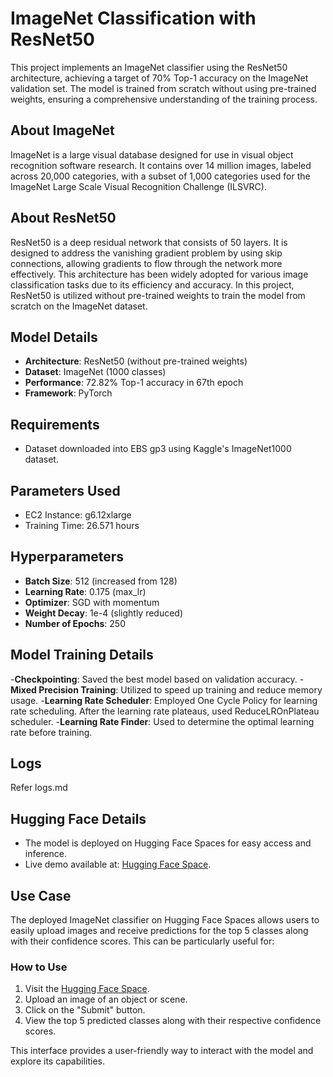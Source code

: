 # ImageNet Classification with ResNet50
This project implements an ImageNet classifier using the ResNet50 architecture, achieving a target of 70% Top-1 accuracy on the ImageNet validation set. The model is trained from scratch without using pre-trained weights, ensuring a comprehensive understanding of the training process.

## About ImageNet
ImageNet is a large visual database designed for use in visual object recognition software research. It contains over 14 million images, labeled across 20,000 categories, with a subset of 1,000 categories used for the ImageNet Large Scale Visual Recognition Challenge (ILSVRC).

## About ResNet50
ResNet50 is a deep residual network that consists of 50 layers. It is designed to address the vanishing gradient problem by using skip connections, allowing gradients to flow through the network more effectively. This architecture has been widely adopted for various image classification tasks due to its efficiency and accuracy. In this project, ResNet50 is utilized without pre-trained weights to train the model from scratch on the ImageNet dataset.

## Model Details
- **Architecture**: ResNet50 (without pre-trained weights)
- **Dataset**: ImageNet (1000 classes)
- **Performance**: 72.82% Top-1 accuracy in 67th epoch
- **Framework**: PyTorch


## Requirements
- Dataset downloaded into EBS gp3 using Kaggle's ImageNet1000 dataset.

## Parameters Used
- EC2 Instance: g6.12xlarge
- Training Time: 26.571 hours

## Hyperparameters
- **Batch Size**: 512 (increased from 128)
- **Learning Rate**: 0.175 (max_lr)
- **Optimizer**: SGD with momentum
- **Weight Decay**: 1e-4 (slightly reduced)
- **Number of Epochs**: 250

## Model Training Details
-**Checkpointing**: Saved the best model based on validation accuracy.
-**Mixed Precision Training**: Utilized to speed up training and reduce memory usage.
-**Learning Rate Scheduler**: Employed One Cycle Policy for learning rate scheduling. After the learning rate plateaus, used ReduceLROnPlateau scheduler.
-**Learning Rate Finder**: Used to determine the optimal learning rate before training.

## Logs
Refer logs.md

## Hugging Face Details
- The model is deployed on Hugging Face Spaces for easy access and inference.
- Live demo available at: [Hugging Face Space](https://huggingface.co/spaces/Rakavi12/ImageNet_classifier).

## Use Case
The deployed ImageNet classifier on Hugging Face Spaces allows users to easily upload images and receive predictions for the top 5 classes along with their confidence scores. This can be particularly useful for:

### How to Use
1. Visit the [Hugging Face Space](https://huggingface.co/spaces/Rakavi12/ImageNet_classifier).
2. Upload an image of an object or scene.
3. Click on the "Submit" button.
4. View the top 5 predicted classes along with their respective confidence scores.

This interface provides a user-friendly way to interact with the model and explore its capabilities.
